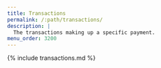 ```yaml
---
title: Transactions
permalink: /:path/transactions/
description: |
  The transactions making up a specific payment.
menu_order: 3200
---
```


{% include transactions.md %}
